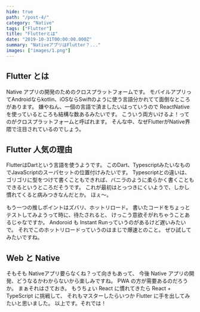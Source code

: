 ```yaml
---
hide: true
path: "/post-4/"
category: "Native"
tags: ["Flutter"]
title: "Flutterとは"
date: "2019-10-31T00:00:00.000Z"
summary: "NativeアプリはFlutter？..."
images: ["images/1.png"]
---
```


## Flutter とは

Native アプリの開発のためのクロスプラットフォームです。
モバイルアプリってAndroidならkotlin、iOSならSwiftのように使う言語分かれてて面倒なところがあります。
嫌やねん、一個の言語で済ましたいはっていうので ReactNativeを使っているところも結構な数あるみたいです。
こういう両方いけるよ！ってのがクロスプラットフォームと呼ばれます。
そんな中、なぜFlutterがNative界隈で注目されているのでしょう。

## Flutter 人気の理由

FlutterはDartという言語を使うようです。
このDart、TypescriptみたいなものでJavaScriptのスーパセットの位置付けみたいです。
Typescriptとの違いは、ゴリゴリに型をつけて書くこともできれば、バニラのように柔らかく書くこともできるというところだそうです。
これが最初はとっつきにくいようで、しかし慣れてくると病みつきなんだとか。
ほぇ〜。

もう一つの推しポイントはズバリ、ホットリロード。
書いたコードをちょっとテストしてみようって時に、待たされると、
けっこう意欲そがれちゃうことあるじゃなですか。
Andoroid も Instant Runっていうのがあるけど遅いみたいで。
それでこのホットリロードっていうのはまじで爆速とのこと。
ぜひ試してみたいですね。

## Web と Native

そもそも Nativeアプリ要らなくね？って向きもあって、
今後 Native アプリの開発、どうなるかわからないから楽しみですね。
PWA の方が需要あるのだろうか。
まぁそれはさておき。
もうちょい React に慣れてきたら React + TypeScript に挑戦して、
それもマスターしたらいつか Flutter に手を出してみたいと思いました。
以上です。それでは！
